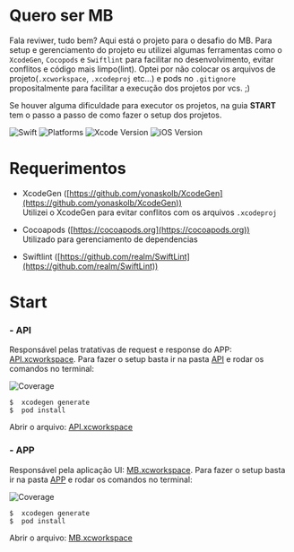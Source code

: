 # Quero ser MB
Fala reviwer, tudo bem? Aqui está o projeto para o desafio do MB. Para setup e gerenciamento do projeto eu utilizei algumas ferramentas como o `XcodeGen`, `Cocopods` e `Swiftlint` para facilitar no desenvolvimento, evitar conflitos e código mais limpo(lint). Optei por não colocar os arquivos de projeto(`.xcworkspace`, `.xcodeproj` etc...) e pods no `.gitignore` propositalmente para facilitar a execução dos projetos por vcs. ;) 

Se houver alguma dificuldade para executor os projetos, na guia **START** tem o passo a passo de como fazer o setup dos projetos. 

![Swift](https://img.shields.io/badge/Swift-5.0-orange)
![Platforms](https://img.shields.io/badge/Platforms-iOS-yellowgreen)
![Xcode Version](https://img.shields.io/badge/Xcode-15.0-blue)
![iOS Version](https://img.shields.io/badge/iOS-17.0-blue)

# Requerimentos
- XcodeGen ([https://github.com/yonaskolb/XcodeGen](https://github.com/yonaskolb/XcodeGen))</br>
Utilizei o XcodeGen para evitar conflitos com os arquivos `.xcodeproj`

- Cocoapods ([https://cocoapods.org](https://cocoapods.org))</br>
Utilizado para gerenciamento de dependencias

- Swiftlint ([https://github.com/realm/SwiftLint](https://github.com/realm/SwiftLint))

# Start
### - API  
Responsável pelas tratativas de request e response do APP: [API.xcworkspace](API/API.xcworkspace). Para fazer o setup basta ir na pasta [API](API/) e rodar os comandos no terminal:

![Coverage](https://img.shields.io/badge/Coverage-57-blue)

```
$  xcodegen generate
$  pod install
```

Abrir o arquivo: [API.xcworkspace](API/API.xcworkspace)

### - APP  
Responsável pela aplicação UI: [MB.xcworkspace](APP/MB.xcworkspace). Para fazer o setup basta ir na pasta [APP](APP/) e rodar os comandos no terminal:

![Coverage](https://img.shields.io/badge/Coverage-71-blue)

```
$  xcodegen generate
$  pod install
```

Abrir o arquivo: [MB.xcworkspace](APP/MB.xcworkspace)